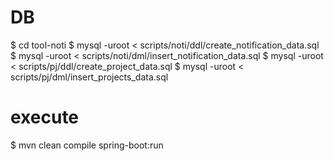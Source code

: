 

# DB
$ cd tool-noti
$ mysql -uroot < scripts/noti/ddl/create_notification_data.sql
$ mysql -uroot < scripts/noti/dml/insert_notification_data.sql
$ mysql -uroot < scripts/pj/ddl/create_project_data.sql
$ mysql -uroot < scripts/pj/dml/insert_projects_data.sql

# execute
$ mvn clean compile spring-boot:run
